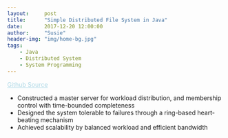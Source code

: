 ```yaml
---
layout:     post
title:      "Simple Distributed File System in Java"
date:       2017-12-20 12:00:00
author:     "Susie"
header-img: "img/home-bg.jpg"
tags:
    - Java
    - Distributed System
    - System Programming
---
```



<div>
<a href="https://github.com/Susieeeeeeeeee/Distributed-System" style="color:lightblue;">Github Source</a>
<ul>
  <li>Constructed a master server for workload distribution, and membership control with time-bounded completeness</li>
  <li>Designed the system tolerable to failures through a ring-based heart-beating mechanism</li>
  <li>Achieved scalability by balanced workload and efficient bandwidth</li>
</ul>
</div>
